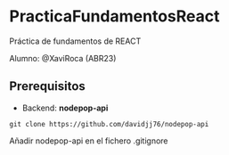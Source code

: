# PracticaFundamentosReact
Práctica de fundamentos de REACT

Alumno: @XaviRoca (ABR23)


## Prerequisitos

* Backend: **nodepop-api**
```
git clone https://github.com/davidjj76/nodepop-api
``` 
Añadir nodepop-api en el fichero .gitignore

